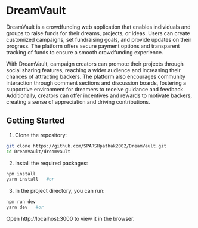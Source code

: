 # DreamVault
DreamVault is a crowdfunding web application that enables individuals and groups to raise funds for their dreams, projects, or ideas. Users can create customized campaigns, set fundraising goals, and provide updates on their progress. The platform offers secure payment options and transparent tracking of funds to ensure a smooth crowdfunding experience.

With DreamVault, campaign creators can promote their projects through social sharing features, reaching a wider audience and increasing their chances of attracting backers. The platform also encourages community interaction through comment sections and discussion boards, fostering a supportive environment for dreamers to receive guidance and feedback. Additionally, creators can offer incentives and rewards to motivate backers, creating a sense of appreciation and driving contributions.


 ## Getting Started

1. Clone the repository:
```bash
git clone https://github.com/SPARSHpathak2002/DreamVault.git
cd DreamVault/dreamvault
```
2. Install the required packages:
```bash 
npm install 
yarn install   #or
```

3. In the project directory, you can run:
```bash 
npm run dev
yarn dev   #or
```
Open http://localhost:3000 to view it in the browser.







